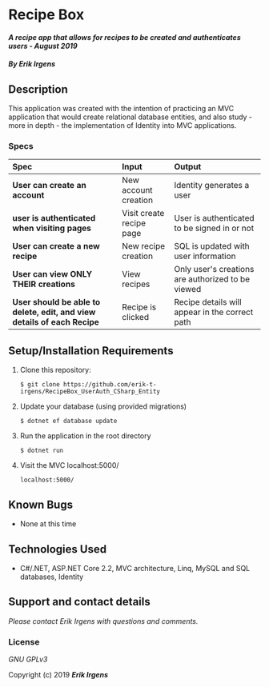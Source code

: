 # Recipe Box

#### _A recipe app that allows for recipes to be created and authenticates users - August 2019_

#### _By **Erik Irgens**_

## Description

This application was created with the intention of practicing an MVC application that would create relational database entities, and also study - more in depth - the implementation of Identity into MVC applications. 
### Specs
| Spec | Input | Output |
| :-------------     | :------------- | :------------- |
| **User can create an account** | New account creation | Identity generates a user  |
| **user is authenticated when visiting pages** | Visit create recipe page | User is authenticated to be signed in or not  |
| **User can create a new recipe** | New recipe creation | SQL is updated with user information  |
| **User can view ONLY THEIR creations** | View recipes | Only user's creations are authorized to be viewed  |
| **User should be able to delete, edit, and view details of each Recipe** | Recipe is clicked | Recipe details will appear in the correct path  |

## Setup/Installation Requirements

1. Clone this repository:
    ```
    $ git clone https://github.com/erik-t-irgens/RecipeBox_UserAuth_CSharp_Entity
    ```
2. Update your database (using provided migrations)
    ```
    $ dotnet ef database update
    ```
3. Run the application in the root directory
    ```
    $ dotnet run
    ```
4. Visit the MVC localhost:5000/
    ```
    localhost:5000/
    ```

## Known Bugs
* None at this time

## Technologies Used
* C#/.NET, ASP.NET Core 2.2, MVC architecture, Linq, MySQL and SQL databases, Identity

## Support and contact details

_Please contact Erik Irgens with questions and comments._

### License

*GNU GPLv3*

Copyright (c) 2019 **_Erik Irgens_**

